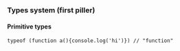 ### Types system (first piller)

#### Primitive types

` typeof (function a(){console.log('hi')}) // "function" `